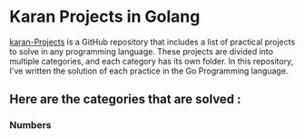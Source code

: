 Karan Projects in Golang
========
[karan-Projects](https://github.com/karan/Projects) is a GitHub repository that includes a list of practical projects to solve in any programming language. These projects are divided into multiple categories, and each category has its own folder. In this repository, I've written the solution of each practice in the Go Programming language.

## Here are the categories that are solved :

### Numbers